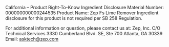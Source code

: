  
 
 
California – Product Right-To-Know Ingredient Disclosure 
Material Number: 000000000000244535 
Product Name: Zep Fs Lime Remover 
Ingredient disclosure for this product is not required per SB 258 Regulation. 
 
For additional information or question, please contact us at: 
Zep, Inc. 
C/O Technical Services 
3330 Cumberland Blvd. SE, Ste 700 
Atlanta, GA 30339 
Email: asktech@zep.com 
 
 
 
 
